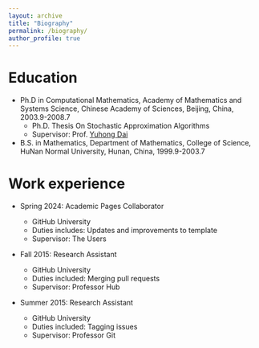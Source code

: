 ```yaml
---
layout: archive
title: "Biography"
permalink: /biography/
author_profile: true
---
```


Education
======
* Ph.D in Computational Mathematics, Academy of Mathematics and Systems Science, Chinese Academy of Sciences, Beijing, China, 2003.9-2008.7
  * Ph.D. Thesis On Stochastic Approximation Algorithms
  * Supervisor: Prof. [Yuhong Dai](https://lsec.cc.ac.cn/~dyh/)
* B.S. in Mathematics, Department of Mathematics, College of Science, HuNan Normal University, Hunan, China, 1999.9-2003.7

Work experience
======
* Spring 2024: Academic Pages Collaborator
  * GitHub University
  * Duties includes: Updates and improvements to template
  * Supervisor: The Users

* Fall 2015: Research Assistant
  * GitHub University
  * Duties included: Merging pull requests
  * Supervisor: Professor Hub

* Summer 2015: Research Assistant
  * GitHub University
  * Duties included: Tagging issues
  * Supervisor: Professor Git
 

